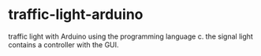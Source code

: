 # traffic-light-arduino
traffic light with Arduino using the programming language c. the signal light contains a controller with the GUI.
